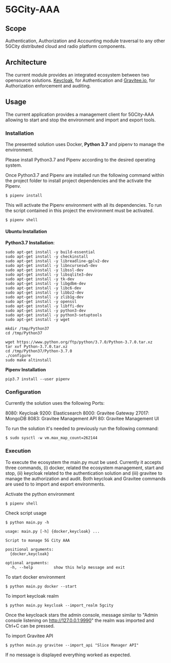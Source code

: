 # 5GCity-AAA

## Scope

Authentication, Authorization and Accounting module
traversal to any other 5GCity distributed cloud and radio
platform components.

## Architecture

The current module provides an integrated ecosystem between two opensource solutions.
[Keycloak](https://www.keycloak.org/), for Authentication and [Gravitee.io](https://gravitee.io/), for Authorization
enforcement and auditing.

## Usage

The current application provides a management client for 5GCity-AAA allowing to start and stop the environment and
import and export tools.

### Installation

The presented solution uses Docker, **Python 3.7** and pipenv to manage the environment.

Please install Python3.7 and Pipenv according to the desired operating system.

Once Python3.7 and Pipenv are installed run the following command within the project folder to install project
dependencies and the activate the Pipenv.

```
$ pipenv install
```

This will activate the Pipenv environment with all its dependencies. To run the script contained in this project the
environment must be activated.

```
$ pipenv shell
```

#### Ubuntu Installation

**Python3.7 Installation**:

```
sudo apt-get install -y build-essential
sudo apt-get install -y checkinstall
sudo apt-get install -y libreadline-gplv2-dev
sudo apt-get install -y libncursesw5-dev
sudo apt-get install -y libssl-dev
sudo apt-get install -y libsqlite3-dev
sudo apt-get install -y tk-dev
sudo apt-get install -y libgdbm-dev
sudo apt-get install -y libc6-dev
sudo apt-get install -y libbz2-dev
sudo apt-get install -y zlib1g-dev
sudo apt-get install -y openssl
sudo apt-get install -y libffi-dev
sudo apt-get install -y python3-dev
sudo apt-get install -y python3-setuptools
sudo apt-get install -y wget

mkdir /tmp/Python37
cd /tmp/Python37

wget https://www.python.org/ftp/python/3.7.0/Python-3.7.0.tar.xz
tar xvf Python-3.7.0.tar.xz
cd /tmp/Python37/Python-3.7.0
./configure
sudo make altinstall
```


**Pipenv Installation**
```
pip3.7 install --user pipenv
```

### Configuration

Currently the solution uses the following Ports:

8080: Keycloak
9200: Elasticsearch
8000: Gravitee Gateway
27017: MongoDB
8083: Gravitee Management API
80: Gravitee Management UI

To run the solution it's needed to previously run the following command:

```
$ sudo sysctl -w vm.max_map_count=262144
```

### Execution

To execute the ecosystem the main.py must be used. Currently it accepts three commands,
(i) docker, related the ecosystem management, start and stop, (ii) keycloak related to the authentication solution and
 (iii) gravitee to manage the authorization and audit. Both keycloak and Gravitee commands are used to to import and
 export environments.

Activate the python environment

```
$ pipenv shell
```

Check script usage

```
$ python main.py -h

usage: main.py [-h] {docker,keycloak} ...

Script to manage 5G City AAA

positional arguments:
  {docker,keycloak}

optional arguments:
  -h, --help         show this help message and exit

```

To start docker environment

```
$ python main.py docker --start
```

To import keycloak realm

```
$ python main.py keycloak --import_realm 5gcity
```

Once the keycloack stars the admin console, message similar to "Admin console listening on http://127.0.0.1:9990" the
realm was imported and Ctrl+C can be pressed.

To import Gravitee API

```
$ python main.py gravitee --import_api "Slice Manager API"
```

If no message is displayed everything worked as expected.